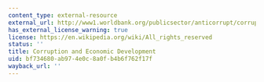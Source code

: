 ```yaml
---
content_type: external-resource
external_url: http://www1.worldbank.org/publicsector/anticorrupt/corruptn/cor02.htm
has_external_license_warning: true
license: https://en.wikipedia.org/wiki/All_rights_reserved
status: ''
title: Corruption and Economic Development
uid: bf734680-ab97-4e0c-8a0f-b4b6f762f17f
wayback_url: ''
---
```

